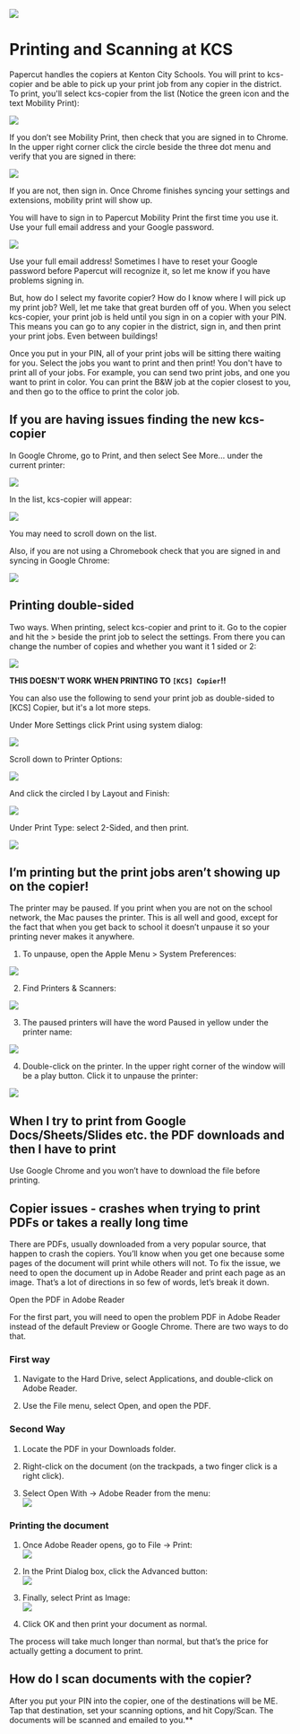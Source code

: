 ![](https://lh7-us.googleusercontent.com/7nssH2bLD2KE-9rUDG1mqT3ULqWjOWkC0swOY-Q4ufKBH4bP5u2ACd5Etm73plRbVliWzbqZfd45c7AxS8fn1u6rUhY_sXmJ66wvDjm-7DuZrws_tj-LOpMjPQtVlpe2gZnLqSA8Y1ehAVmRvLIxuBQ)
# Printing and Scanning at KCS

Papercut handles the copiers at Kenton City Schools. You will print to kcs-copier and be able to pick up your print job from any copier in the district. To print, you'll select kcs-copier from the list (Notice the green icon and the text Mobility Print):

![](https://lh7-us.googleusercontent.com/r8jtvp3o1vOjQAACW4VgO_X_AHJqOYKjV-QcW_aeZIvk6pwOtGEqM5yO-dTYiop7JdUtT64gPGPYCs1GtkNKdjhKITX9ZXjSq7yJgVmOyDTaySg0ZAlG91IPNhn4uKsv3IbOLwxc40Q7GA9bs_cT8g)

If you don’t see Mobility Print, then check that you are signed in to Chrome. In the upper right corner click the circle beside the three dot menu and verify that you are signed in there:

![](https://lh7-us.googleusercontent.com/CiXn7fBxBRpzzLB6hhWHt4jyAIDLpk7Ahj2LTyJwDPV7WjO-ZIrXFFAdDe7yBKGel8QIhQDx_c7BNDsP3TrlhWJVcMfAfdTpyzyDlkspQEf5uZvIo3yxgd8bJoxWcUA8fsGQRIs1ii6fskB_C5cQips)

If you are not, then sign in. Once Chrome finishes syncing your settings and extensions, mobility print will show up.

You will have to sign in to Papercut Mobility Print the first time you use it. Use your full email address and your Google password. 

![](https://lh7-us.googleusercontent.com/F2uV954AbfLKc2cZQN_B08VAulm41LpRccvru3m3-2j2L8_duSKdLTZbaF_ghAx3oWD_GAkQ4Z3AuDN1gQ8Ie02pRMfJEuHc9rZtrDwvrckym-_e1CXzw_REdsmyAY8C9KjB8c_KOlyUiSPG0yuY5Q)

Use your full email address! Sometimes I have to reset your Google password before Papercut will recognize it, so let me know if you have problems signing in.

But, how do I select my favorite copier? How do I know where I will pick up my print job? Well, let me take that great burden off of you. When you select kcs-copier, your print job is held until you sign in on a copier with your PIN. This means you can go to any copier in the district, sign in, and then print your print jobs. Even between buildings!

Once you put in your PIN, all of your print jobs will be sitting there waiting for you. Select the jobs you want to print and then print! You don't have to print all of your jobs. For example, you can send two print jobs, and one you want to print in color. You can print the B&W job at the copier closest to you, and then go to the office to print the color job.

## If you are having issues finding the new kcs-copier

In Google Chrome, go to Print, and then select See More... under the current printer:

![](https://lh7-us.googleusercontent.com/cVWagGqMTmgh3yHptarbWViASjCEMxGce9CilIBedCvCRcPvGhpYRkjWc5lua0jUM2sHk1T-1WSgNfZ1FzAKFBB1hU95pSojvjzeBo41RqO__a4XiGzxlSQ872sCrLwuWnRAlItGrxuomt4I9s-93w)

In the list, kcs-copier will appear:

![](https://lh7-us.googleusercontent.com/AqPvaoInNXdCLN5Uj8NmcnILGFdi_y81g9oWjNjGGAR6y60iKYJSfAMwEai3meS2mmro2wc7XG4e_A-eOPrst-6NwAfTLqOz2Y720r8hL3XxyM8ekA_g3DjUp7Iql1WQY7yhVUUQU9LN_CmgLhAsww)

You may need to scroll down on the list. 

Also, if you are not using a Chromebook check that you are signed in and syncing in Google Chrome:

![](https://lh7-us.googleusercontent.com/sAaNHJhMSyc3l6tZIY78MvSV4vVmt5nemYDJ73jOZc63rqsrjQ9W1tIjv91LbZUUvpm33GGNzu-nidy8KMKl0FUu1pUwt6zgbcvppIu5z5e_hjeMrnOwZMitn7Z5WWPzAxshHCMWyKNlRiHDUaCnlQ)

## Printing double-sided

  
Two ways. When printing, select kcs-copier and print to it. Go to the copier and hit the > beside the print job to select the settings. From there you can change the number of copies and whether you want it 1 sided or 2:

![](https://lh7-us.googleusercontent.com/YSCw-n4o-57mtGBTZvFWmXtSD-k4g7CqyS5JfrQtL2zu-bUEH3sm3CSoL1vsdmWftbyUotmCz2T6OcGYo0CXsGb7sKA3NcQrs6W42HUCdHYM5xbEQqwgGophzfC2r6DAtC_mvn04qQWNj5zz4d46_nE)

**THIS DOESN'T WORK WHEN PRINTING TO `[KCS] Copier`!!**

You can also use the following to send your print job as double-sided to [KCS] Copier, but it's a lot more steps.

Under More Settings click Print using system dialog:

![](https://lh7-us.googleusercontent.com/fRbTHXOveLqyonhSDee4oNuHz_Pkif0gMYqPheZ8cqLZgz_398cL8gKxZd_UC2HVEioy7aFO7m7boZBzy9tUAYCiAMbyqv5LHBt9nrWgq5GinkgYLZk2qz4_V25sDtMCXXIDXEkv-FtUlwUDieaTyuw)

  
Scroll down to Printer Options:

![](https://lh7-us.googleusercontent.com/4s-FO77kEln-TTeHlA6ZQ-3rjdQJk99ltoo-Lox-oga-KbRXhhu9E0SkgLFUqUcw0AGtG2cwl5HzQ-Wt3orTWOsNrlc63M8gm6SLFvE_iUhThaI1sw80wTAiFtmMeY9db_XOzdOxwdkUvxCL0zHwxKg)

And click the circled I by Layout and Finish:

![](https://lh7-us.googleusercontent.com/gN9O_ntKuq0861F8o3QkpBIfJLGrDZql_B94a-lVSkmqBdMpz-2iiXxKvqN61SxqClom4PhtBN9V5C3TJbMjyTrR2qbAGonfP-tx3Il28LtafYjvOBK8ep0IeBJaOgwHa386pB-_f4fZRJokh8iqNkw)

Under Print Type: select 2-Sided, and then print.

![](https://lh7-us.googleusercontent.com/Pv_hFEAYt_OsvGrqw5Kbu4hRh2xlCtN2BGwbkhsJsD7sNmtrMXo5eOzrwBoUGGsQ6GnHIezgDLtZM44juhva-uGZnohqmO-0gzagFla04rp_GWcpWrlN4qlyYhpoJmaxYsO1kgpVUQaha8X3wFRLKgY)

## I’m printing but the print jobs aren’t showing up on the copier!

The printer may be paused. If you print when you are not on the school network, the Mac pauses the printer. This is all well and good, except for the fact that when you get back to school it doesn’t unpause it so your printing never makes it anywhere.

1) To unpause, open the Apple Menu > System Preferences:

![](https://lh7-us.googleusercontent.com/B432xVCoeuVZ_On5cSqvhDAzGukSr2UJqPApB5v72yPcoGj1OVHI6ZUmpiWzfJdPJl__ID1VnLjRqaWSecvT7Ep8_qN3tbZDPdqviCMCPedjqsoWo5tkTTj8cWOiCgIvyH8pPxHuhSnK6fc1x8r4RR0)

2) Find Printers & Scanners:

![](https://lh7-us.googleusercontent.com/Wpy3FM7z2HgkbUrXD1xoW8RM_5pH1CeujFm1No0XaLMhKD621e38s_pVh_qjQrD6qtKM6nyE7nQu-VdBYSnUilLS2RR5Bml3-5FbsrZ-2QGnlIYSIy0cm_8NVwXf3tzdJDcLYnFNjh5TCGn09KIkwc0)

3) The paused printers will have the word Paused in yellow under the printer name:

![](https://lh7-us.googleusercontent.com/vN9ZuPT1kKZwMwgbYKCyuqToV0JZBbzNVQ5v2tBbY35AFuTCasanKg_51lzvNFsytj1HB_10LYl3v9yRhWBDjnqlT3Y2byUeEGrTYUe8Vs9SSfxK1SVE_BW3SVeGg19i1NkBfT4AD5eKc4z03mCzdBg)

4) Double-click on the printer. In the upper right corner of the window will be a play button. Click it to unpause the printer:

![](https://lh7-us.googleusercontent.com/XuzNJ6Kg2w8vFzHlh5lFsuoAfvm2Lh2BQSQd3plnu-7xNmWbSeyy-rX_Cl3gcPyEF1eQ6WHv2aFH9k7-kU2xiD3Qh76RxPToa5tsemSP7YICwgI8zl4-zMbEyxfTeXJrZlke69yY4Fahpsh2GBQLLRo)

## When I try to print from Google Docs/Sheets/Slides etc. the PDF downloads and then I have to print

Use Google Chrome and you won’t have to download the file before printing.

## Copier issues - crashes when trying to print PDFs or takes a really long time

There are PDFs, usually downloaded from a very popular source, that happen to crash the copiers. You’ll know when you get one because some pages of the document will print while others will not. To fix the issue, we need to open the document up in Adobe Reader and print each page as an image. That’s a lot of directions in so few of words, let’s break it down.

Open the PDF in Adobe Reader

For the first part, you will need to open the problem PDF in Adobe Reader instead of the default Preview or Google Chrome. There are two ways to do that.

### First way

1. Navigate to the Hard Drive, select Applications, and double-click on Adobe Reader.
    
2. Use the File menu, select Open, and open the PDF.
    

### Second Way

1. Locate the PDF in your Downloads folder.
    
2. Right-click on the document (on the trackpads, a two finger click is a right click).
    
3. Select Open With -> Adobe Reader from the menu:  
    ![](https://lh7-us.googleusercontent.com/uX3u5VR_Qpw1IJp9zAiQphiAXCT8fNwV7T28au4mUjK7_6XPsWIeH9DV31xO3OR7jlppFaAjQ7xmPgOO7inh8P_3mZtzQhv_cxh-WDKF6MaFpk2Dgl_zwJ4oXhCySWPvct4psMyZ43uy9jjA25ceIXA)
    

### Printing the document

1. Once Adobe Reader opens, go to File -> Print:  
    ![](https://lh7-us.googleusercontent.com/mEO3EZfRyVJAy1E-AAafyLanP4DfrhjptIrDhARz5_uIkjR6ia8yulzK8fMweH2JcvkuSFh7gbJPUTcAUV4tHxa8AmUoWc0TymQP0WVxlpdlElbvbpOZaBReoL2ocKKSgYhYkchZXmuPCRRWiOctWCQ)
    
2. In the Print Dialog box, click the Advanced button:  
    ![](https://lh7-us.googleusercontent.com/n4xT53N2T0cFXejfZrgfZ_Ti2TEAqJFTmrHGjmOezUQVLcEZ3wUslcdbWx4g5xpCSUNLOg8q63P9aZfAJUlCvSmwnpIoR8PeV3aH7TTwMEYFIzH6MkedyuMPJBY5SmM2mOWFr6HlFK6-qyMHgyCVZYw)
    
3. Finally, select Print as Image:  
    ![](https://lh7-us.googleusercontent.com/SqyNpdrSBjeVzuUkcQCTCe15bFM3OhrjpmpbMl_IpCdNAPcbijV00YfZ2Y8jIZRsvlPN1cYTvV5hjevb1yobDQikZzz5bHLfH-E_SXqeHNLBGfPIbDL25eWjNboiCiMrLD9xJOjsxKGRuUTC_m_gs2A)
    
4. Click OK and then print your document as normal.
    

The process will take much longer than normal, but that’s the price for actually getting a document to print.

## How do I scan documents with the copier?

After you put your PIN into the copier, one of the destinations will be ME. Tap that destination, set your scanning options, and hit Copy/Scan. The documents will be scanned and emailed to you.**